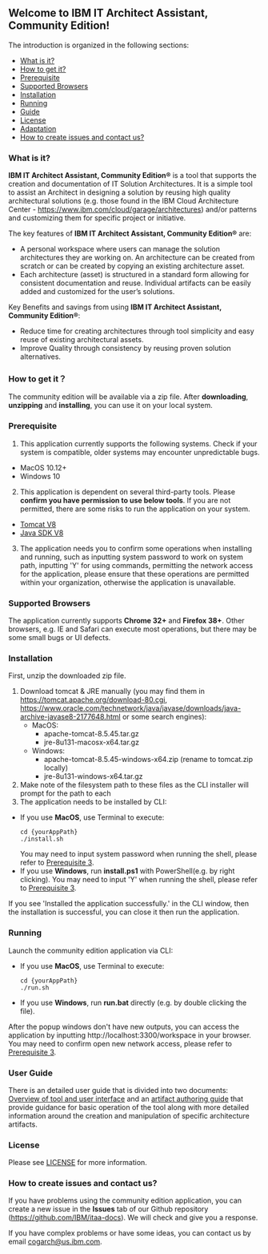 ## Welcome to IBM IT Architect Assistant, Community Edition!

The introduction is organized in the following sections:
- [What is it?](#what-is-it)  
- [How to get it?](#how-to-get-it) 
- [Prerequisite](#prerequisite)
- [Supported Browsers](#supported-browsers)  
- [Installation](#installation)
- [Running](#running)
- [Guide](#guide)
- [License](#license) 
- [Adaptation](#adaptation) 
- [How to create issues and contact us?](#how-to-create-issues-and-contact-us) 

### What is it?

**IBM IT Architect Assistant, Community Edition®** is a tool that supports the creation and documentation of IT  Solution Architectures. It is a simple tool to assist an Architect in designing a solution by reusing high quality architectural solutions (e.g. those found in the IBM Cloud Architecture Center - https://www.ibm.com/cloud/garage/architectures) and/or patterns and customizing them for specific project or initiative.

The key features of **IBM IT Architect Assistant, Community Edition®** are:
* A personal workspace where users can manage the solution architectures they are working on. An architecture can be created from scratch or can be created by copying an existing architecture asset.
* Each architecture (asset) is structured in a standard form allowing for consistent documentation and reuse. Individual artifacts can be easily added and customized for the user’s solutions.

Key Benefits and savings from using **IBM IT Architect Assistant, Community Edition®**:

* Reduce time for creating architectures through tool simplicity and easy reuse of existing architectural assets.
* Improve Quality through consistency by reusing proven solution alternatives.

### How to get it？

The community edition will be available via a zip file. After **downloading**, **unzipping** and **installing**, you can use it on your local system.

### Prerequisite

1. This application currently supports the following systems. Check if your system is compatible, older systems may encounter unpredictable bugs.
  - MacOS 10.12+
  - Windows 10
2. This application is dependent on several third-party tools. Please **confirm you have permission to use below tools**. If you are not permitted, there are some risks to run the application on your system.
  - [Tomcat V8](https://tomcat.apache.org/tomcat-8.5-doc/)
  - [Java SDK V8](https://www.oracle.com/technetwork/java/javase/downloads/jdk8-downloads-2133151.html)
3. The application needs you to confirm some operations when installing and running, such as inputting system password to work on system path, inputting 'Y' for using commands, permitting the network access for the application, please ensure that these operations are permitted within your organization, otherwise the application is unavailable.

### Supported Browsers

The application currently supports **Chrome 32+** and **Firefox 38+**. Other browsers, e.g. IE and Safari can execute most operations, but there may be some small bugs or UI defects.

### Installation

First, unzip the downloaded zip file.

1. Download tomcat & JRE manually  (you may find them in https://tomcat.apache.org/download-80.cgi, https://www.oracle.com/technetwork/java/javase/downloads/java-archive-javase8-2177648.html or some search engines):
   * MacOS:
     - apache-tomcat-8.5.45.tar.gz
     - jre-8u131-macosx-x64.tar.gz
   * Windows:
     - apache-tomcat-8.5.45-windows-x64.zip (rename to tomcat.zip locally)
     - jre-8u131-windows-x64.tar.gz
2. Make note of the filesystem path to these files as the CLI installer will prompt for the path to each
3. The application needs to be installed by CLI:

  * If you use **MacOS**, use Terminal to execute:
    ```
    cd {yourAppPath}
    ./install.sh
    ```
    You may need to input system password when running the shell, please refer to [Prerequisite 3](#prerequisite).
  * If you use **Windows**, run **install.ps1** with PowerShell(e.g. by right clicking). You may need to input 'Y' when running the shell, please refer to [Prerequisite 3](#prerequisite).

If you see 'Installed the application successfully.' in the CLI window, then the installation is successful, you can close it then run the application. 

### Running

Launch the community edition application via CLI:

  * If you use **MacOS**, use Terminal to execute:
    ```
    cd {yourAppPath}
    ./run.sh
    ```

  * If you use **Windows**, run **run.bat** directly (e.g. by double clicking the file).

After the popup windows don't have new outputs, you can access the application by inputting http://localhost:3300/workspace in your browser. You may need to confirm open new network access, please refer to [Prerequisite 3](#prerequisite).

### User Guide

There is an detailed user guide that is divided into two documents:  [Overview of tool and user interface](Overview-ITAA-CE.md) and an [artifact authoring guide](Artifact-Details-ITAA-CE.md) that provide guidance for basic operation of the tool along with more detailed information around the creation and manipulation of specific architecture artifacts.

### License

Please see [LICENSE](LICENSE) for more information.

### How to create issues and contact us?

If you have  problems using the community edition application, you can create a new issue in the **Issues** tab of our Github repository (https://github.com/IBM/itaa-docs). We will check and give you a response.

If you have complex problems or have some ideas, you can contact us by email [cogarch@us.ibm.com](cogarch@us.ibm.com).
